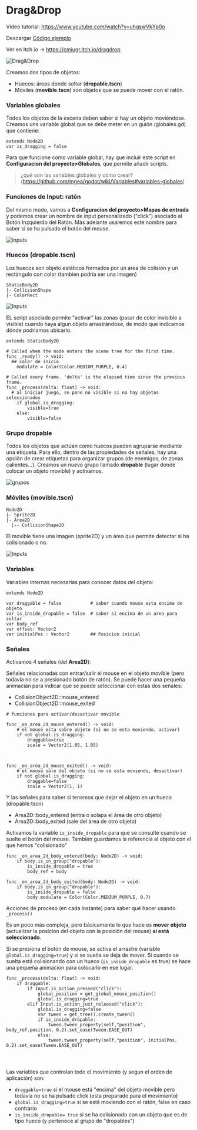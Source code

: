 # Drag&Drop 

Video tutorial: https://www.youtube.com/watch?v=uhgswVkYp0o

Descargar [Código ejemplo](dragdrop.zip)

Ver en Itch.io -> https://cmiugr.itch.io/dragdrop

![Drag&Drop](dragdrop.png)


Creamos dos tipos de objetos: 

- Huecos: áreas donde soltar  (**dropable.tscn**)
- Moviles (**movible.tscn**) son objetos que se puede mover con el ratón. 



### Variables globales 

Todos los objetos de la escena deben saber si hay un objeto moviéndose. Creamos uns variable global que se debe meter en un guión (globales.gd) que contiene: 

```
extends Node2D
var is_dragging = false
```

Para que funcione como variable global, hay que incluir este script en **Configuracion del proyecto>Globales**, que permite añadir scripts.


> ¿qué son las variables globales y cómo crear? (https://github.com/mgea/godot/wiki/Variables#variables-globales) 


### Funciones de Input: ratón 

Del mismo modo, vamos a **Configuracion del proyecto>Mapas de entrada** y podemos crear un nombre de input personalizado ("click") asociado al Botón Inzquierdo del Ratón. Más adelante usaremos este nombre para saber si se ha pulsado el botón del mouse.

![inputs](drag_inputs.png)


### Huecos (dropable.tscn)

Los huecos son  objeto estáticos formados por un área de colisión y un rectángulo con color (tambien podría ser una imagen)

```
StaticBody2D
|- CollisionShape
|- ColorRect 
```

![Inputs](drag_dropable.png)

EL script asociado permite "activar" las zonas (pasar de color invisible a visible) cuando haya algun objeto arrastrándose, de modo que indicamos dónde podriamos ubicarlo. 



```
extends StaticBody2D

# Called when the node enters the scene tree for the first time.
func _ready() -> void:
  ## color de inicio
	modulate = Color(Color.MEDIUM_PURPLE, 0.4)

# Called every frame. 'delta' is the elapsed time since the previous frame.
func _process(delta: float) -> void:
  # al iniciar juego, se pone no visible si no hay objetos seleccionados
	if global.is_dragging:
		visible=true
	else:
		visible=false

```

### Grupo dropable

Todos los objetos que actúan como huecos pueden agruparse mediante una etiqueta. Para ello, dentro de las propiedades de señales, hay una opción de crear etiquetas para organizar grupos (de enemigos, de zonas calientes...). Creamos un nuevo grupo llamado **dropable** (lugar donde colocar un objeto movible) y activamos.  

![grupos](https://docs.godotengine.org/en/stable/_images/groups_node_tab.webp)

### Móviles (movible.tscn)



```
Nodo2D
|- Sprite2D
|- Area2D
  |-- CollisionShape2D
```

El movible tiene una imagen (sprite2D) y un área que permite detectar si ha colisionado o no. 

![Inputs](drag_movible.png)


### Variables

Variables internas necesarias para conocer datos del objeto: 

```
extends Node2D

var draggable = false           # saber cuando mouse esta encima de objeto
var is_inside_dropable = false  # saber si encima de un area para soltar
var body_ref
var offset: Vector2
var initialPos : Vector2        ## Posicion inicial
```



### Señales 

Activamos 4 señales (del **Area2D**): 

Señales relacionadas con entrar/salir el mouse en el objeto movible (pero todavía no se a presionado botón de ratón). Se puede hacer una pequeña animacián para indicar que se puede seleccionar con estas dos señales: 

* CollisionObject2D::mouse_entered
* CollisionObject2D::mouse_exited

```
# funciones para activar/desactivar movible

func _on_area_2d_mouse_entered() -> void:
	# el mouse esta sobre objeto (si no se esta moviendo, activar)
	if not global.is_dragging:
		draggable=true
		scale = Vector2(1.05, 1.05) 



func _on_area_2d_mouse_exited() -> void:
	# el mouse sale del objeto (si no se esta moviendo, desactivar)
	if not global.is_dragging:
		draggable=false
		scale = Vector2(1, 1) 

```



Y las señales para saber si tenemos que dejar el objeto en un hueco (dropable.tscn)

* Area2D::body_entered          (entra o solapa el área de otro objeto)
* Area2D::body_exited             (sale del área de otro objeto)

Activamos la variable ``is_inside_dropable`` para que se consulte cuando se suelte el botón del mouse. También guardamos la referencia al objeto con el que hemos "colisionado"

```
func _on_area_2d_body_entered(body: Node2D) -> void:
	if body.is_in_group("dropable"):
		is_inside_dropable = true
		body_ref = body
	
func _on_area_2d_body_exited(body: Node2D) -> void:
	if body.is_in_group("dropable"):
		is_inside_dropable = false
		body.modulate = Color(Color.MEDIUM_PURPLE, 0.7)

```



Acciones de proceso (en cada instante) para saber qué hacer usando ``_process()``

Es un poco más compleja, pero básicamente lo que hace es  **mover objeto** (actualizar la posicion del objeto con la posición del mouse) **si está seleccionado**. 

Si se presiona el botón de mouse, se activa el arrastre (variable ``global.is_dragging=true``)  y si se suelta se deja de mover. Si cuando se suelta está colisionando con un hueco (``is_inside_dropable`` es true) se hace una pequeña animacion para colocarlo en ese lugar. 



```
func _process(delta: float) -> void:
	if draggable:
		if Input.is_action_pressed("click"):
			global_position = get_global_mouse_position()
			global.is_dragging=true
		elif Input.is_action_just_released("click"):
			global.is_dragging=false
			var tween = get_tree().create_tween()
			if is_inside_dropable:
				tween.tween_property(self,"position", body_ref.position, 0.2).set_ease(Tween.EASE_OUT)		
			else:
				tween.tween_property(self,"position", initialPos, 0.2).set_ease(Tween.EASE_OUT)		
				



```



Las variables que controlan todo el movimiento (y segun el orden de aplicación) son: 

* ``draggable=true`` si el mouse está "encima" del objeto movible pero todavía no se ha pulsado click (esta preparado para el movimiento)
* ``global.is_dragging=true``  si se está moviendo con el ratón, false en caso contrario
* ``is_inside_dropable= true`` si se ha colisionado con un objeto que es de tipo hueco (y pertenece al grupo de "dropables")


 





